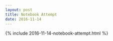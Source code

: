 ```yaml
---
layout: post
title: Notebook Attempt
date: 2016-11-14
---
```


{% include 2016-11-14-notebook-attempt.html %}

